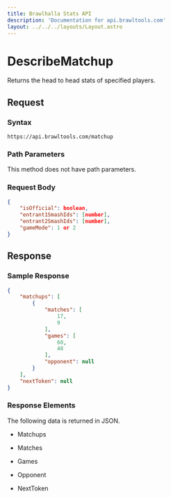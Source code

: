 ```yaml
---
title: Brawlhalla Stats API
description: 'Documentation for api.brawltools.com'
layout: ../../../layouts/Layout.astro
---
```


# DescribeMatchup

Returns the head to head stats of specified players.

## Request

### Syntax

```https://api.brawltools.com/matchup```

### Path Parameters

This method does not have path parameters.

### Request Body

```json
{
    "isOfficial": boolean,
    "entrant1SmashIds": [number],
    "entrant2SmashIds": [number],
    "gameMode": 1 or 2
}
```

## Response

### Sample Response

```json
{
    "matchups": [
        {
            "matches": [
                17,
                9
            ],
            "games": [
                60,
                48
            ],
            "opponent": null
        }
    ],
    "nextToken": null
}
```

### Response Elements

The following data is returned in JSON.

- Matchups

- Matches

- Games

- Opponent

- NextToken